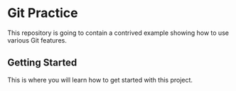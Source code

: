 # Git Practice
This repository is going to contain a contrived example showing how to use various Git features.

## Getting Started
This is where you will learn how to get started with this project.